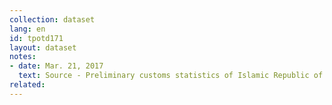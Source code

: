 ```yaml
---
collection: dataset
lang: en
id: tpotd171
layout: dataset
notes: 
- date: Mar. 21, 2017
  text: Source - Preliminary customs statistics of Islamic Republic of Iran
related:
---
```

